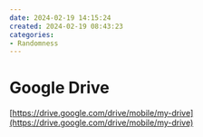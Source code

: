 ```yaml
---
date: 2024-02-19 14:15:24
created: 2024-02-19 08:43:23
categories:
- Randomness
---
```


# Google Drive

[https://drive.google.com/drive/mobile/my-drive](https://drive.google.com/drive/mobile/my-drive)